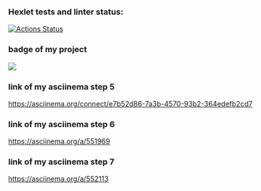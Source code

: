 ### Hexlet tests and linter status:
[![Actions Status](https://github.com/Absaidov/java-project-61/workflows/hexlet-check/badge.svg)](https://github.com/Absaidov/java-project-61/actions)
### badge of my project
<a href="https://codeclimate.com/github/Absaidov/java-project-61/maintainability"><img src="https://api.codeclimate.com/v1/badges/21aa3301ec3cce033444/maintainability" /></a>

### link of my asciinema step 5
https://asciinema.org/connect/e7b52d86-7a3b-4570-93b2-364edefb2cd7
### link of my asciinema step 6
https://asciinema.org/a/551969
### link of my asciinema step 7
https://asciinema.org/a/552113